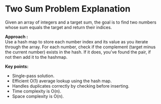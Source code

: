 # Two Sum Problem Explanation

Given an array of integers and a target sum, the goal is to find two numbers whose sum equals the target and return their indices.

**Approach :**  
Use a hash map to store each number index and its value as you iterate through the array. For each number, check if the complement (target minus the current number) exists in the hash. If it does, you've found the pair, if not then add it to the hashmap.

**Key points:**  
- Single-pass solution.  
- Efficient O(1) average lookup using the hash map.  
- Handles duplicates correctly by checking before inserting.  
- Time complexity is O(n).
- Space complexity is O(n).